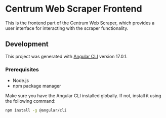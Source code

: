 # Centrum Web Scraper Frontend

This is the frontend part of the Centrum Web Scraper, which provides a user interface for interacting with the scraper functionality.

## Development

This project was generated with [Angular CLI](https://github.com/angular/angular-cli) version 17.0.1.

### Prerequisites

- Node.js
- npm package manager

Make sure you have the Angular CLI installed globally. If not, install it using the following command:

```bash
npm install -g @angular/cli
```
